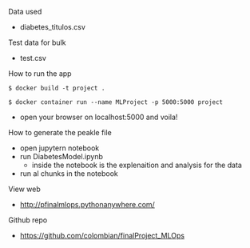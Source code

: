 Data used
* diabetes_titulos.csv

Test data for bulk
* test.csv

How to run the app

`$ docker build -t project .`

`$ docker container run --name MLProject -p 5000:5000 project`
* open your browser on localhost:5000 and voila!

How to generate the peakle file
* open jupytern notebook
* run DiabetesModel.ipynb
	* inside the notebook is the explenaition and analysis for the data
* run al chunks in the notebook

View web
* http://pfinalmlops.pythonanywhere.com/

Github repo
* https://github.com/colombian/finalProject_MLOps
